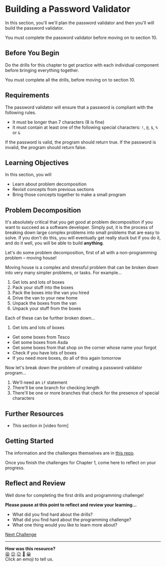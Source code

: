 # Building a Password Validator

In this section, you'll we'll plan the password validator and then you'll  will build the password validator.

You must complete the password validator before moving on to section 10.

## Before You Begin

Do the drills for this chapter to get practice with each individual component before bringing everything together.

You must complete all the drills, before moving on to section 10.
## Requirements

The password validator will ensure that a password is compliant with the following rules.

- It must be longer than 7 characters (8 is fine)
- It must contain at least one of the following special characters: `!`, `@`, `$`, `%` or `&`

If the password is valid, the program should return true.  If the password is invalid, the program should return false.

## Learning Objectives

In this section, you will
- Learn about problem decomposition
- Revisit concepts from previous sections
- Bring those concepts together to make a small program

## Problem Decomposition

It's absolutely critical that you get good at problem decomposition if you want to succeed as a software developer. Simply put, it is the process of breaking down large complex problems into small problems that are easy to solve. If you don't do this, you will eventually get really stuck but if you do it, and do it well, you will be able to build **anything**.

Let's do some problem decomposition, first of all with a non-programming problem – moving house!

Moving house is a complex and stressful problem that can be broken down into very many simpler problems, or tasks. For example...

1. Get lots and lots of boxes
2. Pack your stuff into the boxes
3. Pack the boxes into the van you hired
4. Drive the van to your new home
5. Unpack the boxes from the van
6. Unpack your stuff from the boxes

Each of these can be further broken down...

1. Get lots and lots of boxes
- Get some boxes from Tesco
- Get some boxes from Asda
- Get some boxes from that shop on the corner whose name your forgot
- Check if you have lots of boxes
- If you need more boxes, do all of this again tomorrow

Now let's break down the problem of creating a password validator program...

1. We'll need an `if` statement
2. There'll be one branch for checking length
3. There'll be one or more branches that check for the presence of special characters

## Further Resources

- This section in [video form]

## Getting Started

The information and the challenges themselves are in [this repo](https://github.com/makersacademy/ruby_foundations_quizzes).

Once you finish the challenges for Chapter 1, come here to reflect on your progress.

## Reflect and Review

Well done for completing the first drills and programming challenge!

**Please pause at this point to reflect and review your learning...**

- What did you find hard about the drills?
- What did you find hard about the programming challenge?
- What one thing would you like to learn more about?


[Next Challenge](10_refactoring.md)

<!-- BEGIN GENERATED SECTION DO NOT EDIT -->

---

**How was this resource?**  
[😫](https://airtable.com/shrUJ3t7KLMqVRFKR?prefill_Repository=makersacademy/ruby_foundations&prefill_File=chapter1/09_password_validator.md&prefill_Sentiment=😫) [😕](https://airtable.com/shrUJ3t7KLMqVRFKR?prefill_Repository=makersacademy/ruby_foundations&prefill_File=chapter1/09_password_validator.md&prefill_Sentiment=😕) [😐](https://airtable.com/shrUJ3t7KLMqVRFKR?prefill_Repository=makersacademy/ruby_foundations&prefill_File=chapter1/09_password_validator.md&prefill_Sentiment=😐) [🙂](https://airtable.com/shrUJ3t7KLMqVRFKR?prefill_Repository=makersacademy/ruby_foundations&prefill_File=chapter1/09_password_validator.md&prefill_Sentiment=🙂) [😀](https://airtable.com/shrUJ3t7KLMqVRFKR?prefill_Repository=makersacademy/ruby_foundations&prefill_File=chapter1/09_password_validator.md&prefill_Sentiment=😀)  
Click an emoji to tell us.

<!-- END GENERATED SECTION DO NOT EDIT -->
